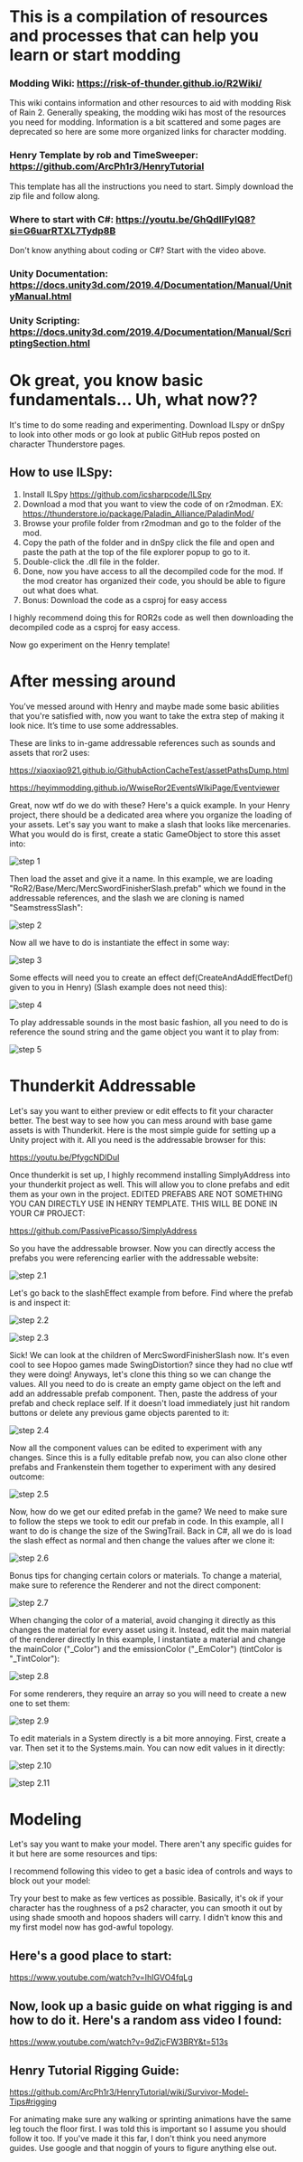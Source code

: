 # This is a compilation of resources and processes that can help you learn or start modding 

### Modding Wiki: https://risk-of-thunder.github.io/R2Wiki/ 

This wiki contains information and other resources to aid with modding Risk of Rain 2. Generally speaking, the modding wiki has most of the resources you need for modding. Information is a bit scattered and some pages are deprecated so here are some more organized links for character modding.

### Henry Template by rob and TimeSweeper:  https://github.com/ArcPh1r3/HenryTutorial

This template has all the instructions you need to start. Simply download the zip file and follow along.

### Where to start with C#: https://youtu.be/GhQdlIFylQ8?si=G6uarRTXL7Tydp8B

Don't know anything about coding or C#? Start with the video above.

### Unity Documentation: https://docs.unity3d.com/2019.4/Documentation/Manual/UnityManual.html

### Unity Scripting: https://docs.unity3d.com/2019.4/Documentation/Manual/ScriptingSection.html

# Ok great, you know basic fundamentals… Uh, what now?? 

It's time to do some reading and experimenting. Download ILspy or dnSpy to look into other mods or go look at public GitHub repos posted on character Thunderstore pages.

## How to use ILSpy: 
1. Install ILSpy https://github.com/icsharpcode/ILSpy
2. Download a mod that you want to view the code of on r2modman. EX: https://thunderstore.io/package/Paladin_Alliance/PaladinMod/
3. Browse your profile folder from r2modman and go to the folder of the mod.
4. Copy the path of the folder and in dnSpy click the file and open and paste the path at the top of the file explorer popup to go to it.
5. Double-click the .dll file in the folder.
6. Done, now you have access to all the decompiled code for the mod. If the mod creator has organized their code, you should be able to figure out what does what.
7. Bonus: Download the code as a csproj for easy access

I highly recommend doing this for ROR2s code as well then downloading the decompiled code as a csproj for easy access.

Now go experiment on the Henry template!

# After messing around

You’ve messed around with Henry and maybe made some basic abilities that you're satisfied with, now you want to take the extra step of making it look nice. It’s time to use some addressables.

These are links to in-game addressable references such as sounds and assets that ror2 uses:

https://xiaoxiao921.github.io/GithubActionCacheTest/assetPathsDump.html

https://heyimmodding.github.io/WwiseRor2EventsWIkiPage/Eventviewer

Great, now wtf do we do with these? Here's a quick example. In your Henry project, there should be a dedicated area where you organize the loading of your assets. Let's say you want to make a slash that looks like mercenaries. What you would do is first, create a static GameObject to store this asset into:

![step 1](/images/1.png)

Then load the asset and give it a name. In this example, we are loading "RoR2/Base/Merc/MercSwordFinisherSlash.prefab" which we found in the addressable references, and the slash we are cloning is named "SeamstressSlash":

![step 2](/images/2.png)

Now all we have to do is instantiate the effect in some way:

![step 3](/images/3.png)

Some effects will need you to create an effect def(CreateAndAddEffectDef() given to you in Henry) (Slash example does not need this):

![step 4](/images/4.png)

To play addressable sounds in the most basic fashion, all you need to do is reference the sound string and the game object you want it to play from:

![step 5](/images/5.png)

# Thunderkit Addressable

Let's say you want to either preview or edit effects to fit your character better. The best way to see how you can mess around with base game assets is with Thunderkit. Here is the most simple guide for setting up a Unity project with it. All you need is the addressable browser for this:

https://youtu.be/PfygcNDlDuI

Once thunderkit is set up, I highly recommend installing SimplyAddress into your thunderkit project as well. This will allow you to clone prefabs and edit them as your own in the project. EDITED PREFABS ARE NOT SOMETHING YOU CAN DIRECTLY USE IN HENRY TEMPLATE. THIS WILL BE DONE IN YOUR C# PROJECT:

https://github.com/PassivePicasso/SimplyAddress

So you have the addressable browser. Now you can directly access the prefabs you were referencing earlier with the addressable website:

![step 2.1](/images/2.1.png)

Let's go back to the slashEffect example from before. Find where the prefab is and inspect it:

![step 2.2](/images/2.2.png)

![step 2.3](/images/2.3.png)

Sick! We can look at the children of MercSwordFinisherSlash now. It's even cool to see Hopoo games made SwingDistortion? since they had no clue wtf they were doing! Anyways, let's clone this thing so we can change the values. All you need to do is create an empty game object on the left and add an addressable prefab component. Then, paste the address of your prefab and check replace self. If it doesn't load immediately just hit random buttons or delete any previous game objects parented to it:

![step 2.4](/images/2.4.png)

Now all the component values can be edited to experiment with any changes. Since this is a fully editable prefab now, you can also clone other prefabs and Frankenstein them together to experiment with any desired outcome:

![step 2.5](/images/2.5.png)

Now, how do we get our edited prefab in the game? We need to make sure to follow the steps we took to edit our prefab in code. In this example, all I want to do is change the size of the SwingTrail. Back in C#, all we do is load the slash effect as normal and then change the values after we clone it:

![step 2.6](/images/2.6.png)

Bonus tips for changing certain colors or materials. 
To change a material, make sure to reference the Renderer and not the direct component:

![step 2.7](/images/2.7.png)

When changing the color of a material, avoid changing it directly as this changes the material for every asset using it. Instead, edit the main material of the renderer directly 
In this example, I instantiate a material and change the mainColor ("_Color") and the emissionColor ("_EmColor")  (tintColor is "_TintColor"):

![step 2.8](/images/2.8.png)

For some renderers, they require an array so you will need to create a new one to set them:

![step 2.9](/images/2.9.png)

To edit materials in a System directly is a bit more annoying. First, create a var. Then set it to the Systems.main. You can now edit values in it directly:

![step 2.10](/images/2.10.png)

![step 2.11](/images/2.11.png)

# Modeling

Let's say you want to make your model. There aren't any specific guides for it but here are some resources and tips:

I recommend following this video to get a basic idea of controls and ways to block out your model:

Try your best to make as few vertices as possible. Basically, it's ok if your character has the roughness of a ps2 character, you can smooth it out by using shade smooth and hopoos shaders will carry. I didn't know this and my first model now has god-awful topology.

## Here's a good place to start: 

https://www.youtube.com/watch?v=IhIGVO4fqLg

## Now, look up a basic guide on what rigging is and how to do it. Here's a random ass video I found:

https://www.youtube.com/watch?v=9dZjcFW3BRY&t=513s

## Henry Tutorial Rigging Guide:
https://github.com/ArcPh1r3/HenryTutorial/wiki/Survivor-Model-Tips#rigging

For animating make sure any walking or sprinting animations have the same leg touch the floor first. I was told this is important so I assume you should follow it too. 
If you've made it this far, I don't think you need anymore guides. Use google and that noggin of yours to figure anything else out.
